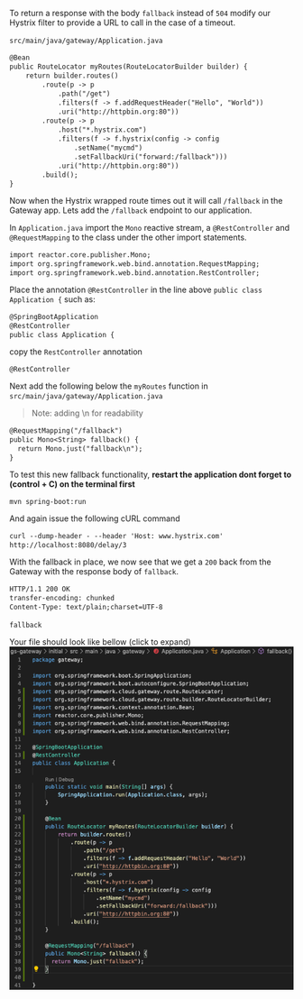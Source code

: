 To return a response with the body `fallback` instead of `504` modify our Hystrix filter to provide a URL to call in the case of a timeout.

`src/main/java/gateway/Application.java`

```copy
@Bean
public RouteLocator myRoutes(RouteLocatorBuilder builder) {
    return builder.routes()
        .route(p -> p
            .path("/get")
            .filters(f -> f.addRequestHeader("Hello", "World"))
            .uri("http://httpbin.org:80"))
        .route(p -> p
            .host("*.hystrix.com")
            .filters(f -> f.hystrix(config -> config
                .setName("mycmd")
                .setFallbackUri("forward:/fallback")))
            .uri("http://httpbin.org:80"))
        .build();
}
```

Now when the Hystrix wrapped route times out it will call `/fallback` in the Gateway app. Lets add the `/fallback` endpoint to our application.

In `Application.java` import the `Mono` reactive stream,  a `@RestController` and `@RequestMapping` to the class under the other import statements.

```copy
import reactor.core.publisher.Mono;
import org.springframework.web.bind.annotation.RequestMapping;
import org.springframework.web.bind.annotation.RestController;
```

Place the annotation `@RestController` in the line above `public class Application {` such as:

``` 
@SpringBootApplication
@RestController
public class Application {
```
copy the `RestController` annotation
```copy
@RestController
```

Next add the following below the `myRoutes` function in 
`src/main/java/gateway/Application.java`
> Note: adding \n for readability

```copy
@RequestMapping("/fallback")
public Mono<String> fallback() {
  return Mono.just("fallback\n");
}
```

To test this new fallback functionality, **restart the application
dont forget to (control + C) on the terminal first**
```execute-1
mvn spring-boot:run
```

And again issue the following cURL command

```execute-2
curl --dump-header - --header 'Host: www.hystrix.com' http://localhost:8080/delay/3
```

With the fallback in place, we now see that we get a `200` back from the Gateway with the response body of `fallback`. 

```
HTTP/1.1 200 OK
transfer-encoding: chunked
Content-Type: text/plain;charset=UTF-8

fallback
```

Your file should look like bellow (click to expand)
![Step-6-example](fallback.png)